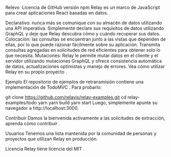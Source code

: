 Relevo ·Licencia de GitHub versión npm
Relay es un marco de JavaScript para crear aplicaciones React basadas en datos.

Declarativo: nunca más se comunique con su almacén de datos utilizando una API imperativa. Simplemente declare sus requisitos de datos utilizando GraphQL y deje que Relay descubra cómo y cuándo recuperar sus datos.
Colocación: las consultas se encuentran junto a las vistas que dependen de ellas, por lo que puede razonar fácilmente sobre su aplicación. Transmita consultas agregadas en solicitudes de red eficientes para obtener solo lo que necesita.
Mutaciones: Relay le permite mutar datos en el cliente y el servidor utilizando mutaciones GraphQL y ofrece consistencia automática de datos, actualizaciones optimistas y manejo de errores.
Vea cómo utilizar Relay en su propio proyecto .

Ejemplo
El repositorio de ejemplos de retransmisión contiene una implementación de TodoMVC . Para probarlo:

git clone https://github.com/relayjs/relay-examples.git
cd relay-examples/todo
yarn
yarn build
yarn start
Luego, simplemente apunte su navegador a http://localhost:3000.

Contribuir
Damos la bienvenida activamente a las solicitudes de extracción, aprenda cómo contribuir .

Usuarios
Tenemos una lista mantenida por la comunidad de personas y proyectos que utilizan Relay en producción.

Licencia
Relay tiene licencia del MIT .
